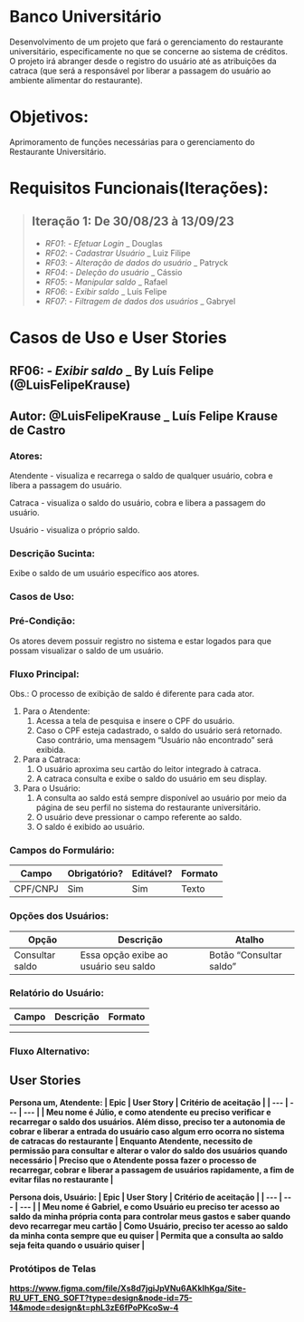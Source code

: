 # Banco Universitário
Desenvolvimento de um projeto que fará o gerenciamento do restaurante universitário, especificamente no que se concerne ao sistema de créditos. O projeto irá abranger desde o registro do usuário até as atribuições da catraca (que será a responsável por liberar a passagem do usuário ao ambiente alimentar do restaurante).
# Objetivos:
Aprimoramento de funções necessárias para o gerenciamento do Restaurante Universitário.

# Requisitos Funcionais(Iterações):
>## Iteração 1: De 30/08/23 à 13/09/23
>- *RF01*: - *Efetuar Login* _ Douglas
>- *RF02*: - *Cadastrar Usuário* _ Luiz Filipe
>- *RF03*: - *Alteração de dados do usuário* _ Patryck
>- *RF04*: - *Deleção do usuário* _ Cássio
>- *RF05*: - *Manipular saldo* _ Rafael
>- *RF06*: - *Exibir saldo* _ Luís Felipe
>- *RF07*: - *Filtragem de dados dos usuários* _ Gabryel

# Casos de Uso e User Stories

## RF06: - *Exibir saldo* _ By Luís Felipe (@LuisFelipeKrause)

## Autor: @LuisFelipeKrause _ Luís Felipe Krause de Castro

### Atores:

Atendente - visualiza e recarrega o saldo de qualquer usuário, cobra e libera a passagem do usuário.

Catraca - visualiza o saldo do usuário, cobra e libera a passagem do usuário.

Usuário - visualiza o próprio saldo.

### Descrição Sucinta:

Exibe o saldo de um usuário específico aos atores.

### Casos de Uso:

### Pré-Condição:

Os atores devem possuir registro no sistema e estar logados para que possam visualizar o saldo de um usuário.

### Fluxo Principal:

Obs.: O processo de exibição de saldo é diferente para cada ator.
1.  Para o Atendente:
    1. Acessa a tela de pesquisa e insere o CPF do usuário. 
    2. Caso o CPF esteja cadastrado, o saldo do usuário será retornado. Caso contrário, uma mensagem “Usuário não encontrado” será exibida.
2.  Para a Catraca:
    1. O usuário aproxima seu cartão do leitor integrado à catraca.
    2. A catraca consulta e exibe o saldo do usuário em seu display.
3.  Para o Usuário:
    1. A consulta ao saldo está sempre disponível ao usuário por meio da página de seu perfil no sistema do restaurante universitário.
    2. O usuário deve pressionar o campo referente ao saldo.
    3. O saldo é exibido ao usuário.

### Campos do Formulário:

| Campo | Obrigatório? | Editável? | Formato |
| --- | --- | --- | --- |
| CPF/CNPJ | Sim | Sim | Texto |

### Opções dos Usuários:

| Opção | Descrição | Atalho |
| --- | --- | --- |
| Consultar saldo | Essa opção exibe ao usuário seu saldo | Botão “Consultar saldo” |

### Relatório do Usuário:

| Campo | Descrição | Formato |
| --- | --- | --- |
|  |  |  |
|  |  |  |

### Fluxo Alternativo:

## User Stories

<strong>Persona um, Atendente:<strong>
| Epic | User Story | Critério de aceitação |
| --- | --- | --- |
| Meu nome é Júlio, e como atendente eu preciso verificar e recarregar o saldo dos usuários. Além disso, preciso ter a autonomia de cobrar e liberar a entrada do usuário caso algum erro ocorra no sistema de catracas do restaurante | Enquanto Atendente, necessito de permissão para consultar e alterar o valor do saldo dos usuários quando necessário | Preciso que o Atendente possa fazer o processo de recarregar, cobrar e liberar a passagem de usuários rapidamente, a fim de evitar filas no restaurante |

<strong>Persona dois, Usuário:<strong>
| Epic | User Story | Critério de aceitação |
| --- | --- | --- |
| Meu nome é Gabriel, e como Usuário eu preciso ter acesso ao saldo da minha própria conta para controlar meus gastos e saber quando devo recarregar meu cartão | Como Usuário, preciso ter acesso ao saldo da minha conta sempre que eu quiser | Permita que a consulta ao saldo seja feita quando o usuário quiser |

### Protótipos de Telas
https://www.figma.com/file/Xs8d7jgiJpVNu6AKkIhKga/Site-RU_UFT_ENG_SOFT?type=design&node-id=75-14&mode=design&t=phL3zE6fPoPKcoSw-4
